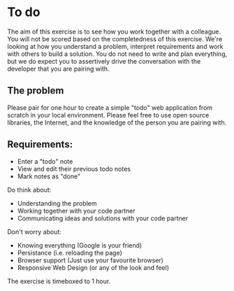 # To do

The aim of this exercise is to see how you work together with a colleague.  You will not be scored based on the completedness of this exercise.  We're looking at how you understand a problem, interpret requirements and work with others to build a solution.  You do not need to write and plan everything, but we do expect you to assertively drive the conversation with the developer that you are pairing with.

## The problem

Please pair for one hour to create a simple "todo" web application from scratch in your local environment.  Please feel free to use open source libraries, the Internet, and the knowledge of the person you are pairing with.

## Requirements:

 * Enter a "todo" note
 * View and edit their previous todo notes
 * Mark notes as "done"

Do think about:

 * Understanding the problem
 * Working together with your code partner
 * Communicating ideas and solutions with your code partner

Don't worry about:

 * Knowing everything (Google is your friend)
 * Persistance (i.e. reloading the page)
 * Browser support (Just use your favourite browser)
 * Responsive Web Design (or any of the look and feel)

The exercise is timeboxed to 1 hour.